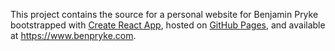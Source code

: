 This project contains the source for a personal website for Benjamin Pryke bootstrapped with [Create React App](https://github.com/facebook/create-react-app), hosted on [GitHub Pages](https://pages.github.com/), and available at https://www.benpryke.com.
